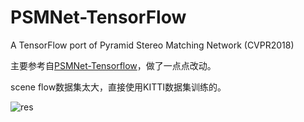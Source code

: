 # PSMNet-TensorFlow
A TensorFlow port of Pyramid Stereo Matching Network (CVPR2018)

主要参考自[PSMNet-Tensorflow](https://github.com/zemofreedom/PSMNet-Tensorflow)，做了一点点改动。

scene flow数据集太大，直接使用KITTI数据集训练的。

![res](https://github.com/TianzhongSong/PSMNet-TensorFlow/blob/master/result.jpg)
